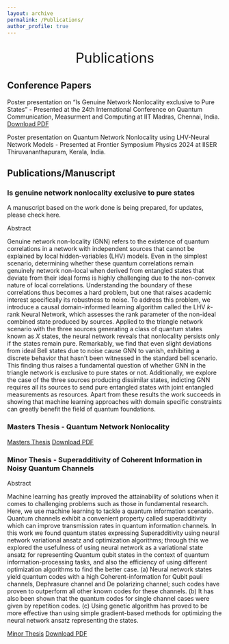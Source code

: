 ```yaml
---
layout: archive
permalink: /Publications/
author_profile: true
---
```


<p style="text-align:center;font-size: 32px;">Publications</p>


## Conference Papers

Poster presentation on “Is Genuine Network Nonlocality exclusive to Pure States” - Presented at the 24th International Conference on Quantum Communication, Measurment and Computing at IIT Madras, Chennai, India. [Download PDF](/files/QNN_QCMC_Poster.pdf) 

Poster presentation on Quantum Network Nonlocality using LHV-Neural Network Models - Presented at Frontier Symposium Physics 2024 at IISER Thiruvananthapuram, Kerala, India.

## Publications/Manuscript

### Is genuine network nonlocality exclusive to pure states

A manuscript based on the work done is being prepared, for updates, please check here.

Abstract

Genuine network non-locality (GNN) refers to the existence of quantum correlations in a network with independent sources that cannot be explained by local hidden-variables (LHV) models. Even in the simplest scenario, determining whether these quantum correlations remain genuinely network non-local when derived from entangled states that deviate from their ideal forms is highly challenging due to the non-convex nature of local correlations. Understanding the boundary of these correlations thus becomes a hard problem, but one that raises academic interest specifically its robustness to noise. To address this problem, we introduce a causal domain-informed learning algorithm called the LHV $k$-rank Neural Network, which assesses the rank parameter of the non-ideal combined state produced by sources. Applied to the triangle network scenario with the three sources generating a class of quantum states known as $X$ states, the neural network reveals that nonlocality persists only if the states remain pure. Remarkably, we find that even slight deviations from ideal Bell states due to noise cause GNN to vanish, exhibiting a discrete behavior that hasn't been witnessed in the standard bell scenario. This finding thus raises a fundamental question of whether GNN in the triangle network is exclusive to pure states or not. Additionally, we explore the case of the three sources producing dissimilar states, indicting GNN requires all its sources to send pure entangled states with joint entangled measurements as resources. Apart from these results the work succeeds in showing that machine learning approaches with domain specific constraints can greatly benefit the field of quantum foundations.

### Masters Thesis - Quantum Network Nonlocality

[Masters Thesis](/files/MastersThesis.md) 
[Download PDF](/files/Masters_Thesis.pdf)

### Minor Thesis - Superadditivity of Coherent Information in Noisy Quantum Channels

Abstract

 Machine learning has greatly improved the attainability of solutions when it comes to challenging problems such as those in fundamental research. Here, we use machine learning to tackle a quantum information scenario. Quantum channels exhibit a convenient property called superadditivity which can improve transmission rates in quantum information channels. In this work we found quantum states expressing Superadditivity using neural network variational ansatz and optimization algorithms; through this we explored the usefulness of using neural network as a variational state ansatz for representing Quantum qubit states in the context of quantum information-processing tasks, and also the efficiency of using different optimization algorithms to find the better case. (a) Neural network states yield quantum codes with a high Coherent-information for Qubit pauli channels, Dephrasure channel and De polarizing channel; such codes have proven to outperform all other known codes for these channels. (b) It has also been shown that the quantum codes for single channel cases were given by repetition codes. (c) Using genetic algorithm has proved to be more effective than using simple gradient-based methods for optimizing the neural network ansatz representing the states.

[Minor Thesis](/files/MinorThesis.md) 
[Download PDF](/files/Minor_Thesis.pdf)
